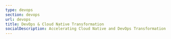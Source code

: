 ```yaml
---
type: devops
section: devops
url: devops
title: DevOps & Cloud Native Transformation
socialDescription: Accelerating Cloud Native and DevOps Transformation through actionable data.
---
```

